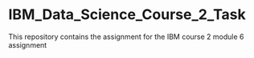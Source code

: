 # IBM_Data_Science_Course_2_Task
This repository contains the assignment for the IBM course 2 module 6 assignment

